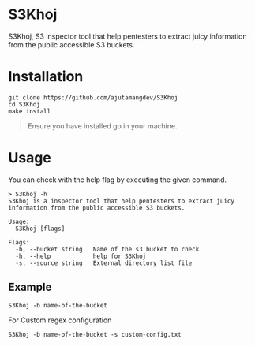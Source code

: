 # S3Khoj

S3Khoj, S3 inspector tool that help pentesters to extract juicy information from the public accessible S3 buckets.

# Installation

```
git clone https://github.com/ajutamangdev/S3Khoj
cd S3Khoj
make install
```
> Ensure you have installed go in your machine.

# Usage

You can check with the help flag by executing the given command.
```
> S3Khoj -h
S3Khoj is a inspector tool that help pentesters to extract juicy information from the public accessible S3 buckets.

Usage:
  S3Khoj [flags]

Flags:
  -b, --bucket string   Name of the s3 bucket to check
  -h, --help            help for S3Khoj
  -s, --source string   External directory list file

```

## Example
```
S3Khoj -b name-of-the-bucket
```

For Custom regex configuration
```
S3Khoj -b name-of-the-bucket -s custom-config.txt
```